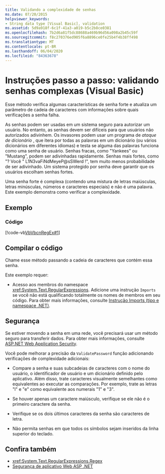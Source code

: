 ```yaml
---
title: Validando a complexidade de senhas
ms.date: 07/20/2015
helpviewer_keywords:
- String data type [Visual Basic], validation
ms.assetid: 5d9a918f-6c1f-41a3-a019-b5c2b8ce0381
ms.openlocfilehash: 7b2d6a81f5dc88688a469b96d56a098a2b45c59f
ms.sourcegitcommit: f8c270376ed905f6a8896ce0fe25b4f4b38ff498
ms.translationtype: MT
ms.contentlocale: pt-BR
ms.lasthandoff: 06/04/2020
ms.locfileid: "84363678"
---
```

# <a name="walkthrough-validating-that-passwords-are-complex-visual-basic"></a>Instruções passo a passo: validando senhas complexas (Visual Basic)
Esse método verifica algumas características de senha forte e atualiza um parâmetro de cadeia de caracteres com informações sobre quais verificações a senha falha.  
  
 As senhas podem ser usadas em um sistema seguro para autorizar um usuário. No entanto, as senhas devem ser difíceis para que usuários não autorizados adivinhem. Os invasores podem usar um programa de *ataque de dicionário* , que itera por todas as palavras em um dicionário (ou vários dicionários em diferentes idiomas) e testa se alguma das palavras funciona como uma senha de usuário. Senhas fracas, como "Yankees" ou "Mustang", podem ser adivinhadas rapidamente. Senhas mais fortes, como "? Você " L1N3vaFiNdMeyeP@sSWerd !", tem muito menos probabilidade de ser adivinhado. Um sistema protegido por senha deve garantir que os usuários escolham senhas fortes.  
  
 Uma senha forte é complexa (contendo uma mistura de letras maiúsculas, letras minúsculas, números e caracteres especiais) e não é uma palavra. Este exemplo demonstra como verificar a complexidade.  
  
## <a name="example"></a>Exemplo  
  
### <a name="code"></a>Código  
 [!code-vb[VbVbcnRegEx#1](~/samples/snippets/visualbasic/VS_Snippets_VBCSharp/VbVbcnRegEx/VB/Class1.vb#1)]  
  
## <a name="compile-the-code"></a>Compilar o código  
 Chame esse método passando a cadeia de caracteres que contém essa senha.  
  
 Este exemplo requer:  
  
- Acesso aos membros do namespace <xref:System.Text.RegularExpressions>. Adicione uma instrução `Imports` se você não está qualificando totalmente os nomes de membros em seu código. Para obter mais informações, consulte [Instrução Imports (tipo e namespace .NET)](../../../language-reference/statements/imports-statement-net-namespace-and-type.md).  
  
## <a name="security"></a>Segurança  
 Se estiver movendo a senha em uma rede, você precisará usar um método seguro para transferir dados. Para obter mais informações, consulte [ASP.NET Web Application Security](https://docs.microsoft.com/previous-versions/aspnet/330a99hc(v=vs.100)).
  
 Você pode melhorar a precisão da `ValidatePassword` função adicionando verificações de complexidade adicionais:  
  
- Compare a senha e suas subcadeias de caracteres com o nome do usuário, o identificador de usuário e um dicionário definido pelo aplicativo. Além disso, trate caracteres visualmente semelhantes como equivalentes ao executar as comparações. Por exemplo, trate as letras "l" e "e" como equivalente aos numerais "1" e "3".  
  
- Se houver apenas um caractere maiúsculo, verifique se ele não é o primeiro caractere da senha.  
  
- Verifique se os dois últimos caracteres da senha são caracteres de letra.  
  
- Não permita senhas em que todos os símbolos sejam inseridos da linha superior do teclado.  
  
## <a name="see-also"></a>Confira também

- <xref:System.Text.RegularExpressions.Regex>
- [Segurança de aplicativo Web ASP .NET](https://docs.microsoft.com/previous-versions/aspnet/330a99hc(v=vs.100))
